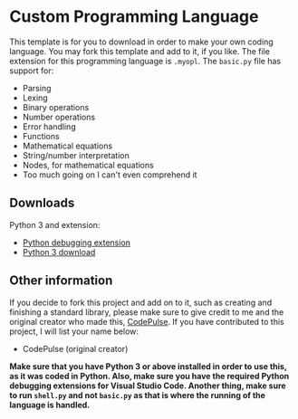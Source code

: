 # Custom Programming Language
This template is for you to download in order to make your own coding language. You may fork this template and add to it, if you like. The file extension for this programming language is `.myopl`. The `basic.py` file has support for:

- Parsing
- Lexing
- Binary operations
- Number operations
- Error handling
- Functions
- Mathematical equations
- String/number interpretation
- Nodes, for mathematical equations
- Too much going on I can't even comprehend it

## Downloads
Python 3 and extension:
- [Python debugging extension](https://marketplace.visualstudio.com/items?itemName=ms-python.python)
- [Python 3 download](https://www.python.org/downloads/)

## Other information
If you decide to fork this project and add on to it, such as creating and finishing a standard library, please make sure to give credit to me and the original creator who made this, [CodePulse](https://www.youtube.com/channel/UCUVahoidFA7F3Asfvamrm7w). If you have contributed to this project, I will list your name below:
- CodePulse (original creator)

**Make sure that you have Python 3 or above installed in order to use this, as it was coded in Python. Also, make sure you have the required Python debugging extensions for Visual Studio Code. Another thing, make sure to run `shell.py` and not `basic.py` as that is where the running of the language is handled.**
